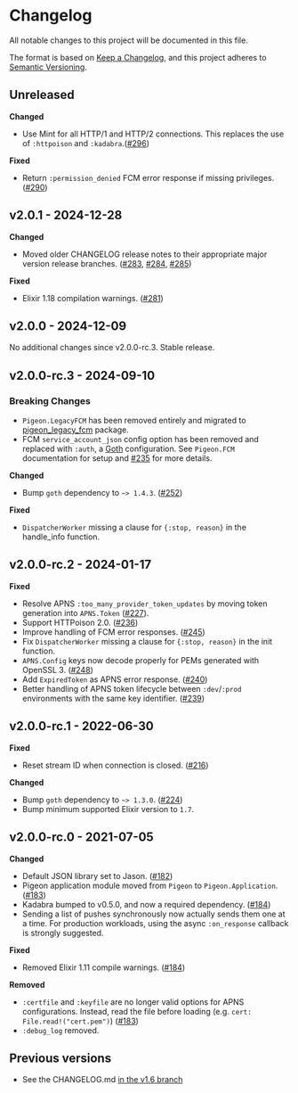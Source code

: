 # Changelog

All notable changes to this project will be documented in this file.

The format is based on [Keep a Changelog](https://keepachangelog.com/en/1.0.0/),
and this project adheres to [Semantic Versioning](https://semver.org/spec/v2.0.0.html).

## Unreleased

**Changed**

- Use Mint for all HTTP/1 and HTTP/2 connections. This replaces the use of `:httpoison`
  and `:kadabra`.([#296](https://github.com/codedge-llc/pigeon/pull/296))

**Fixed**

- Return `:permission_denied` FCM error response if missing privileges. ([#290](https://github.com/codedge-llc/pigeon/pull/290))

## v2.0.1 - 2024-12-28

**Changed**

- Moved older CHANGELOG release notes to their appropriate major version release branches. ([#283](https://github.com/codedge-llc/pigeon/pull/283),
  [#284](https://github.com/codedge-llc/pigeon/pull/284), [#285](https://github.com/codedge-llc/pigeon/pull/285))

**Fixed**

- Elixir 1.18 compilation warnings. ([#281](https://github.com/codedge-llc/pigeon/pull/281))

## v2.0.0 - 2024-12-09

No additional changes since v2.0.0-rc.3. Stable release.

## v2.0.0-rc.3 - 2024-09-10

### Breaking Changes

- `Pigeon.LegacyFCM` has been removed entirely and migrated to [pigeon_legacy_fcm](https://github.com/codedge-llc/pigeon-legacy-fcm) package.
- FCM `service_account_json` config option has been removed and replaced with `:auth`, a [Goth](https://github.com/peburrows/goth) configuration.
  See `Pigeon.FCM` documentation for setup and [#235](https://github.com/codedge-llc/pigeon/pull/235) for more details.

**Changed**

- Bump `goth` dependency to `~> 1.4.3`. ([#252](https://github.com/codedge-llc/pigeon/pull/252))

**Fixed**

- `DispatcherWorker` missing a clause for `{:stop, reason}` in the handle_info function.

## v2.0.0-rc.2 - 2024-01-17

**Fixed**

- Resolve APNS `:too_many_provider_token_updates` by moving token generation into
  `APNS.Token` ([#227](https://github.com/codedge-llc/pigeon/pull/227)).
- Support HTTPoison 2.0. ([#236](https://github.com/codedge-llc/pigeon/pull/236))
- Improve handling of FCM error responses. ([#245](https://github.com/codedge-llc/pigeon/pull/245))
- Fix `DispatcherWorker` missing a clause for `{:stop, reason}` in the init function.
- `APNS.Config` keys now decode properly for PEMs generated with OpenSSL 3. ([#248](https://github.com/codedge-llc/pigeon/pull/248))
- Add `ExpiredToken` as APNS error response. ([#240](https://github.com/codedge-llc/pigeon/pull/240))
- Better handling of APNS token lifecycle between `:dev`/`:prod` environments with the same key identifier. ([#239](https://github.com/codedge-llc/pigeon/pull/239))

## v2.0.0-rc.1 - 2022-06-30

**Fixed**

- Reset stream ID when connection is closed. ([#216](https://github.com/codedge-llc/pigeon/pull/217))

**Changed**

- Bump `goth` dependency to `~> 1.3.0`. ([#224](https://github.com/codedge-llc/pigeon/pull/224))
- Bump minimum supported Elixir version to `1.7`.

## v2.0.0-rc.0 - 2021-07-05

**Changed**

- Default JSON library set to Jason.
  ([#182](https://github.com/codedge-llc/pigeon/pull/182))
- Pigeon application module moved from `Pigeon` to `Pigeon.Application`.
  ([#183](https://github.com/codedge-llc/pigeon/pull/183))
- Kadabra bumped to v0.5.0, and now a required dependency.
  ([#184](https://github.com/codedge-llc/pigeon/pull/184))
- Sending a list of pushes synchronously now actually sends them one at a time. For production
  workloads, using the async `:on_response` callback is strongly suggested.

**Fixed**

- Removed Elixir 1.11 compile warnings.
  ([#184](https://github.com/codedge-llc/pigeon/pull/184))

**Removed**

- `:certfile` and `:keyfile` are no longer valid options for APNS configurations.
  Instead, read the file before loading (e.g. `cert: File.read!("cert.pem")`)
  ([#183](https://github.com/codedge-llc/pigeon/pull/183))
- `:debug_log` removed.

## Previous versions

- See the CHANGELOG.md [in the v1.6 branch](https://github.com/codedge-llc/pigeon/blob/v1.6/CHANGELOG.md)
